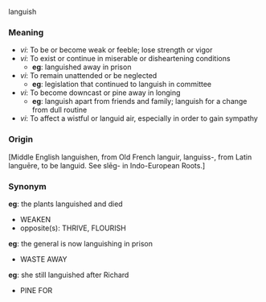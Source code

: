 languish
### Meaning
+ _vi_: To be or become weak or feeble; lose strength or vigor
+ _vi_: To exist or continue in miserable or disheartening conditions
    + __eg__: languished away in prison
+ _vi_: To remain unattended or be neglected
    + __eg__: legislation that continued to languish in committee
+ _vi_: To become downcast or pine away in longing
    + __eg__: languish apart from friends and family; languish for a change from dull routine
+ _vi_: To affect a wistful or languid air, especially in order to gain sympathy

### Origin

[Middle English languishen, from Old French languir, languiss-, from Latin languēre, to be languid. See slēg- in Indo-European Roots.]

### Synonym

__eg__: the plants languished and died

+ WEAKEN
+ opposite(s): THRIVE, FLOURISH

__eg__: the general is now languishing in prison

+ WASTE AWAY

__eg__: she still languished after Richard

+ PINE FOR


